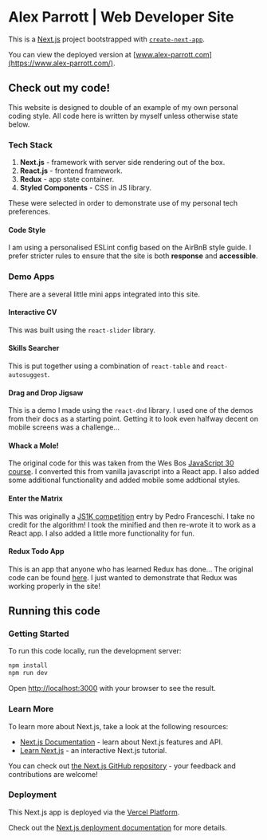 # Alex Parrott | Web Developer Site

This is a [Next.js](https://nextjs.org/) project bootstrapped with [`create-next-app`](https://github.com/vercel/next.js/tree/canary/packages/create-next-app).

You can view the deployed version at [www.alex-parrott.com](https://www.alex-parrott.com/).

## Check out my code!

This website is designed to double of an example of my own personal coding style. All code here is written by myself unless otherwise state below.

### Tech Stack

1. **Next.js** - framework with server side rendering out of the box.
2. **React.js** - frontend framework.
3. **Redux** - app state container.
4. **Styled Components** - CSS in JS library.

These were selected in order to demonstrate use of my personal tech preferences.

#### Code Style

I am using a personalised ESLint config based on the AirBnB style guide. I prefer stricter rules to ensure that the site is both **response** and **accessible**.

### Demo Apps

There are a several little mini apps integrated into this site.

#### Interactive CV

This was built using the `react-slider` library.

#### Skills Searcher

This is put together using a combination of `react-table` and `react-autosuggest`.

#### Drag and Drop Jigsaw

This is a demo I made using the `react-dnd` library. I used one of the demos from their docs as a starting point. Getting it to look even halfway decent on mobile screens was a challenge...

#### Whack a Mole!

The original code for this was taken from the Wes Bos [JavaScript 30 course](https://github.com/wesbos/JavaScript30). I converted this from vanilla javascript into a React app. I also added some additional functionality and added mobile some addtional styles.

#### Enter the Matrix

This was originally a [JS1K competition](http://js1k.com/2013-spring/demo/1382) entry by Pedro Franceschi. I take no credit for the algorithm! I took the minified and then re-wrote it to work as a React app. I also added a little more functionality for fun.

#### Redux Todo App

This is an app that anyone who has learned Redux has done... The original code can be found [here](https://redux.js.org/basics/example). I just wanted to demonstrate that Redux was working properly in the site!

## Running this code

### Getting Started

To run this code locally, run the development server:

```bash
npm install
npm run dev
```

Open [http://localhost:3000](http://localhost:3000) with your browser to see the result.

### Learn More

To learn more about Next.js, take a look at the following resources:

- [Next.js Documentation](https://nextjs.org/docs) - learn about Next.js features and API.
- [Learn Next.js](https://nextjs.org/learn) - an interactive Next.js tutorial.

You can check out [the Next.js GitHub repository](https://github.com/vercel/next.js/) - your feedback and contributions are welcome!

### Deployment

This Next.js app is deployed via the [Vercel Platform](https://vercel.com/import?utm_medium=default-template&filter=next.js&utm_source=create-next-app&utm_campaign=create-next-app-readme).

Check out the [Next.js deployment documentation](https://nextjs.org/docs/deployment) for more details.
